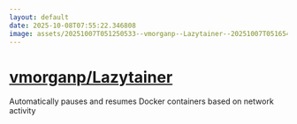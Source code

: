 ```yaml
---
layout: default
date: 2025-10-08T07:55:22.346808
image: assets/20251007T051250533--vmorganp--Lazytainer--20251007T051654879--cropped.png
---
```


# [vmorganp/Lazytainer](https://github.com/vmorganp/Lazytainer)

Automatically pauses and resumes Docker containers based on network activity
